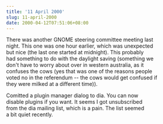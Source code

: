 ```yaml
---
title: '11 April 2000'
slug: 11-april-2000
date: 2000-04-12T07:51:06+08:00
---
```


There was another GNOME steering committee meeting last\
night. This one was one hour earlier, which was unexpected\
but nice (the last one started at midnight). This probably\
had something to do with the daylight saving (something we\
don\'t have to worry about over in western australia, as it\
confuses the cows (yes that was one of the reasons people\
voted no in the referendum \-- the cows would get confused if\
they were milked at a different time)).

Comitted a plugin manager dialog to dia. You can now\
disable plugins if you want. It seems I got unsubscribed\
from the dia mailing list, which is a pain. The list seemed\
a bit quiet recently.
